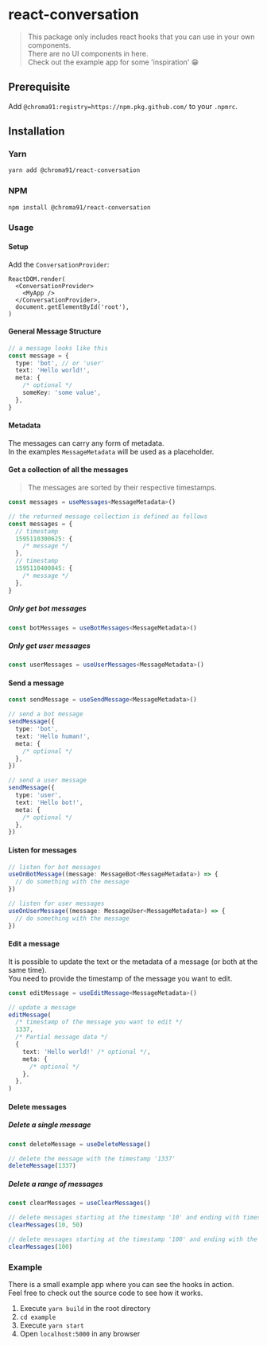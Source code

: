 # react-conversation

> This package only includes react hooks that you can use in your own components.  
> There are no UI components in here.  
> Check out the example app for some 'inspiration' 😁

## Prerequisite

Add `@chroma91:registry=https://npm.pkg.github.com/` to your `.npmrc`.

## Installation

### Yarn

```bash
yarn add @chroma91/react-conversation
```

### NPM

```bash
npm install @chroma91/react-conversation
```

### Usage

#### Setup

Add the `ConversationProvider`:

```tsx
ReactDOM.render(
  <ConversationProvider>
    <MyApp />
  </ConversationProvider>,
  document.getElementById('root'),
)
```

#### General Message Structure

```ts
// a message looks like this
const message = {
  type: 'bot', // or 'user'
  text: 'Hello world!',
  meta: {
    /* optional */
    someKey: 'some value',
  },
}
```

#### Metadata

The messages can carry any form of metadata.  
In the examples `MessageMetadata` will be used as a placeholder.

#### Get a collection of all the messages

> The messages are sorted by their respective timestamps.

```ts
const messages = useMessages<MessageMetadata>()

// the returned message collection is defined as follows
const messages = {
  // timestamp
  1595110300625: {
    /* message */
  },
  // timestamp
  1595110400845: {
    /* message */
  },
}
```

##### Only get bot messages

```ts
const botMessages = useBotMessages<MessageMetadata>()
```

##### Only get user messages

```ts
const userMessages = useUserMessages<MessageMetadata>()
```

#### Send a message

```ts
const sendMessage = useSendMessage<MessageMetadata>()

// send a bot message
sendMessage({
  type: 'bot',
  text: 'Hello human!',
  meta: {
    /* optional */
  },
})

// send a user message
sendMessage({
  type: 'user',
  text: 'Hello bot!',
  meta: {
    /* optional */
  },
})
```

#### Listen for messages

```ts
// listen for bot messages
useOnBotMessage((message: MessageBot<MessageMetadata>) => {
  // do something with the message
})

// listen for user messages
useOnUserMessage((message: MessageUser<MessageMetadata>) => {
  // do something with the message
})
```

#### Edit a message

It is possible to update the text or the metadata of a message (or both at the same time).  
You need to provide the timestamp of the message you want to edit.

```ts
const editMessage = useEditMessage<MessageMetadata>()

// update a message
editMessage(
  /* timestamp of the message you want to edit */
  1337,
  /* Partial message data */
  {
    text: 'Hello world!' /* optional */,
    meta: {
      /* optional */
    },
  },
)
```

#### Delete messages

##### Delete a single message

```ts
const deleteMessage = useDeleteMessage()

// delete the message with the timestamp '1337'
deleteMessage(1337)
```

##### Delete a range of messages

```ts
const clearMessages = useClearMessages()

// delete messages starting at the timestamp '10' and ending with timestamp '50' (inclusively)
clearMessages(10, 50)

// delete messages starting at the timestamp '100' and ending with the latest message (inclusively)
clearMessages(100)
```

### Example

There is a small example app where you can see the hooks in action.  
Feel free to check out the source code to see how it works.

1. Execute `yarn build` in the root directory
2. `cd example`
3. Execute `yarn start`
4. Open `localhost:5000` in any browser
